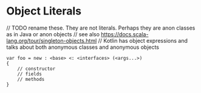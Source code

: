 # Object Literals

// TODO rename these. They are not literals. Perhaps they are anon classes as in Java or anon objects
// see also https://docs.scala-lang.org/tour/singleton-objects.html
// Kotlin has object expressions and talks about both anonymous classes and anonymous objects

```azoth
var foo = new : <base> <: <interfaces> (<args...>)
{
    // constructor
    // fields
    // methods
}
```
